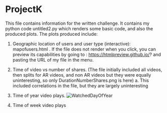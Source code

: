 # ProjectK

This file contains information for the written challenge.  It contains my python code untitled2.py which renders some basic code, and also the produced plots.
The plots produced include:
1. Geographic location of users and user type (interactive):  mapofusers.html . If the file does not render when you click, you can preview its capabilities by going to : https://htmlpreview.github.io/? and pasting the URL of my file in the menu.
2. Time of video vs number of shares. (The file initially included all videos, then splits for AR videos, and non AR videos but they were equally uninteresting, so only DurationNumberShares.png is here)
    a. This included correlations in the file, but they are largely uninteresting
4. Time of year video plays. ![WatchedDayOfYear](https://user-images.githubusercontent.com/104521479/166091262-710a2db9-d6e0-4e94-a3c2-e24365ee3d94.png)

5. Time of week video plays
